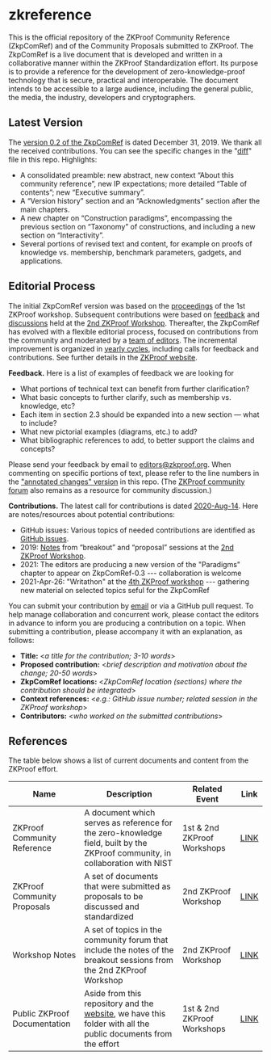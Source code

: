 # zkreference
This is the official repository of the ZKProof Community Reference (ZkpComRef) and of the Community Proposals submitted to ZKProof. The ZkpComRef is a live document that is developed and written in a collaborative manner within the ZKProof Standardization effort. Its purpose is to provide a reference for the development of zero-knowledge-proof technology that is secure, practical and interoperable. The document intends to be accessible to a large audience, including the general public, the media, the industry, developers and cryptographers.

## Latest Version
The [version 0.2 of the ZkpComRef](https://docs.zkproof.org/reference.pdf) is dated December 31, 2019. We thank all the received contributions. You can see the specific changes in the "[diff](https://github.com/zkpstandard/zkreference/raw/master/diff-v0.2-from-v0.1.pdf)" file in this repo. Highlights:
- A consolidated preamble: new abstract, new context “About this community reference”, new IP expectations; more detailed “Table of contents”; new “Executive summary”.
- A “Version history” section and an “Acknowledgments” section after the main chapters.
- A new chapter on “Construction paradigms”, encompassing the previous section on “Taxonomy” of constructions, and including a new section on “Interactivity”.
- Several portions of revised text and content, for example on proofs of knowledge vs. membership, benchmark parameters, gadgets, and applications.

## Editorial Process
The initial ZkpComRef version was based on the [proceedings](https://docs.zkproof.org/reference#version-history) of the 1st ZKProof workshop. Subsequent contributions were based on [feedback](https://csrc.nist.gov/CSRC/media/Projects/pec/documents/20190406-nist-pec-comments-on-zkproof-docs.pdf) and [discussions](https://community.zkproof.org/t/breakout-session-zkproof-proceedings-and-community-reference/152) held at the [2nd ZKProof Workshop](https://community.zkproof.org/t/2nd-zkproof-standards-workshop-in-berkeley-april-10-12/60/2). Thereafter, the ZkpComRef has evolved with a flexible editorial  process, focused on contributions from the community and moderated by a [team of editors](https://docs.zkproof.org/reference/process). The incremental improvement is organized in [yearly cycles](https://docs.zkproof.org/reference/process), including calls for feedback and contributions. See further details in the [ZKProof website](https://docs.zkproof.org/reference/process).

**Feedback.** Here is a list of examples of feedback we are looking for
- What portions of technical text can benefit from further clarification?
- What basic concepts to further clarify, such as membership vs. knowledge, etc?
- Each item in section 2.3 should be expanded into a new section — what to include?
- What new pictorial examples (diagrams, etc.) to add?
- What bibliographic references to add, to better support the claims and concepts?

Please send your feedback by email to editors@zkproof.org. When commenting on specific portions of text, please refer to the line numbers in the ["annotated changes" version](https://github.com/zkpstandard/zkreference/raw/master/changes-v0.2-from-v0.1.pdf) in this repo. (The [ZKProof community forum](https://community.zkproof.org) also remains as a resource for community discussion.)

**Contributions.** 
The latest call for contributions is dated [2020-Aug-14](https://github.com/zkpstandard/zkreference/raw/master/Call-2020-for-contribs-to-ZCRef.pdf).
Here are notes/resources about potential contributions:

- GitHub issues: Various topics of needed contributions are identified as [GitHub issues](https://github.com/zkpstandard/zkreference/issues).
- 2019: [Notes](https://community.zkproof.org/uploads/short-url/iOnBD0cnhxrRPIt4WNmYKEJBVHF.pdf) from “breakout” and “proposal” sessions at the [2nd ZKProof Workshop](https://zkproof.org/events/workshop2).
- 2021: The editors are producing a new version of the "Paradigms" chapter to appear on ZkpComRef-0.3 --- collaboration is welcome
- 2021-Apr-26: "Writathon" at the [4th ZKProof workshop](https://zkproof.org/events/workshop4/#schedule) --- gathering new material on selected topics seful for the ZkpComRef

You can submit your contribution by [email](mailto:editors@zkproof.org) or via a GitHub pull request. To help manage collaboration and concurrent work, please contact the editors in advance to inform you are producing a contribution on a topic. When submitting a contribution, please accompany it with an explanation, as follows:
- **Title:** <_a title for the contribution; 3-10 words_>
- **Proposed contribution:** <_brief description and motivation about the change; 20-50 words_>
- **ZkpComRef locations:** <_ZkpComRef location (sections) where the contribution should be integrated_>
- **Context references:** <_e.g.: GitHub issue number; related session in the ZKProof workshop_>
- **Contributors:** <_who worked on the submitted contributions_>

## References

The table below shows a list of current documents and content from the ZKProof effort.

| Name | Description | Related Event | Link | 
|-------------|-------|------| ----|
| ZKProof Community Reference | A document which serves as reference for the zero-knowledge field, built by the ZKProof community, in collaboration with NIST | 1st & 2nd ZKProof Workshops | [LINK](https://docs.zkproof.org/pages/reference/reference.pdf) |
| ZKProof Community Proposals | A set of documents that were submitted as proposals to be discussed and standardized | 2nd ZKProof Workshop | [LINK](https://github.com/zkpstandard/zkreference) |
| Workshop Notes | A set of topics in the community forum that include the notes of the breakout sessions from the 2nd ZKProof Workshop | 2nd ZKProof Workshop | [LINK](https://community.zkproof.org/c/zkproof-2019) |
| Public ZKProof Documentation | Aside from this repository and the [website](https://ZKProof.org), we have this folder with all the public documents from the effort | 1st & 2nd ZKProof Workshops | [LINK](https://drive.google.com/drive/u/2/folders/1HWZYMH-6Mx8wcX8geium506L0KRxcgPe) |
